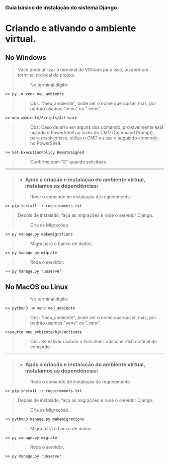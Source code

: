 ### Guia básico de instalação do sistema Django

# Criando e ativando o ambiente virtual.

## No Windows

> Você pode utilizar o terminal do VSCode para isso, ou abrir um terminal no local do projeto.
>> No terminal digite:
```
>> py -m venv meu_ambiente 
```
>> Obs: "meu_ambiente", pode ser o nome que quiser, mas, por padrão usamos "venv" ou ".venv".

```
>> meu_ambiente/Scripts/Activate 
```
>> Obs: Caso de erro em alguns dos comando, provavelmente está usando o PowerShell ou inves do CMD (Command Prompt), para resolver isso, utilize o CMD ou use o seguindo comando no PowerShell.

```
>> Set-ExecutionPolicy RemoteSigned
```
>> Confirme com "S" quando solicitado.
-------------------------------------------------------------------------------------
> * ### Após a criação e instalação do ambiente virtual, instalamos as dependências:
>> Rode o comando de instalação do requirements:

```
>> pip install -r requirements.txt 
```
> Depois de instalado, faça as migrações e rode o servidor Django.
>> Cria as Migrações.
```
>> py manage.py makemigrations
```
>> Migra para o banco de dados.
```
>> py manage.py migrate 
```
>> Roda o servidor.
```
>> py manage.py runserver
```

## No MacOS ou Linux

>> No terminal digite:
```
>> python3 -m venv meu_ambiente 
```
>> Obs: "meu_ambiente", pode ser o nome que quiser, mas, por padrão usamos "venv" ou ".venv".

```
>>source meu_ambiente/bin/activate 
```
>> Obs: Se estiver usando o Fish Shell, adicione .fish no final do comando

-------------------------------------------------------------------------------------
> * ### Após a criação e instalação do ambiente virtual, instalamos as dependências:
>> Rode o comando de instalação do requirements:

```
>> pip install -r requirements.txt 
```
> Depois de instalado, faça as migrações e rode o servidor Django.
>> Cria as Migrações.
```
>> python3 manage.py makemigrations
```
>> Migra para o banco de dados.
```
>> py manage.py migrate 
```
>> Roda o servidor.
```
>> py manage.py runserver
```

